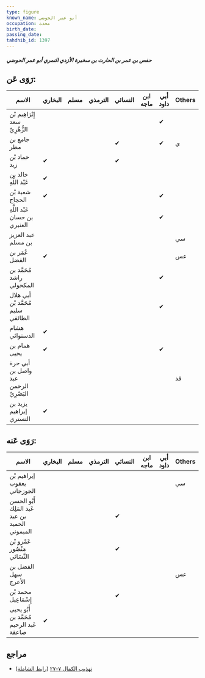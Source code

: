 ```yaml
---
type: figure
known_name: أبو عمر الحوضي
occupation: محدث
birth_date:
passing_date:
tahdhib_id: 1397
---
```

##### حفص بن عمر بن الحارث بن سخبرة الأزدي النمري أبو عمر الحوضي

## رَوَى عَن:
| الاسم                                 | البخاري | مسلم | الترمذي | النسائي | ابن ماجه | أبي داود | Others |
| ------------------------------------- | ------- | ---- | ------- | ------- | -------- | -------- | ------ |
| إِبْرَاهِيم بْن سعد الزُّهْرِيّ       |         |      |         |         |          | ✔        |        |
| جامع بن مطر                           |         |      |         | ✔       |          | ✔        | ي      |
| حماد بْن زيد                          | ✔       |      |         | ✔       |          |          |        |
| خالد بن عَبْد اللَّهِ                 | ✔       |      |         |         |          |          |        |
| شعبة بْن الحجاج                       | ✔       |      |         |         |          | ✔        |        |
| عَبْد اللَّهِ بن حسان العنبري         |         |      |         |         |          | ✔        |        |
| عبد العزيز بن مسلم                    |         |      |         |         |          |          | سي     |
| عُمَر بن الفضل                        | ✔       |      |         |         |          |          | عس     |
| مُحَمَّد بن راشد المكحولي             |         |      |         |         |          | ✔        |        |
| أبي هلال مُحَمَّد بْن سليم الطائفي    |         |      |         |         |          | ✔        |        |
| هشام الدستوائي                        | ✔       |      |         |         |          |          |        |
| همام بن يحيى                          | ✔       |      |         |         |          | ✔        |        |
| أبي حرة واصل بن عبد الرحمن البَصْرِيّ |         |      |         |         |          |          | قد     |
| يزيد بن إبراهيم التستري               | ✔       |      |         |         |          |          |        |
## رَوَى عَنه:
| الاسم                                           | البخاري | مسلم | الترمذي | النسائي | ابن ماجه | أبي داود | Others |
| ----------------------------------------------- | ------- | ---- | ------- | ------- | -------- | -------- | ------ |
| إبراهيم بْن يعقوب الجوزجاني                     |         |      |         |         |          |          | سي     |
| أَبُو الحسن عَبد المَلِك بن عبد الحميد الميموني |         |      |         | ✔       |          |          |        |
| عَمْرو بْن مَنْصُور النَّسَائي                  |         |      |         | ✔       |          |          |        |
| الفضل بن سهل الأعرج                             |         |      |         |         |          |          | عس     |
| محمد بْن إِسْمَاعِيل                            |         |      |         | ✔       |          |          |        |
| أَبُو يحيى مُحَمَّد بن عَبد الرحيم صاعقة        | ✔       |      |         |         |          |          |        |
## مراجع
- [تهذيب الكمال ٧-٢٧](obsidian://open?vault=Tahdhib-al-Kamal&file=Figures/١٣٩٧-حفص%20بن%20عمر%20بن%20الحارث%20بن%20سخبرة%20الأزدي%20النمري%20أبو%20عمر%20الحوضي) ([رابط الشاملة](https://shamela.ws/book/3722/3249))